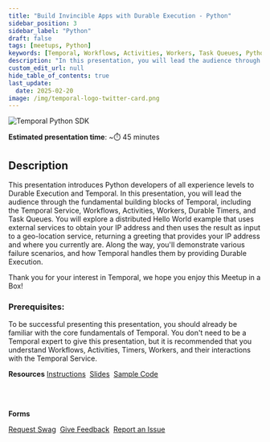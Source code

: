 ```yaml
---
title: "Build Invincible Apps with Durable Execution - Python"
sidebar_position: 3
sidebar_label: "Python"
draft: false
tags: [meetups, Python]
keywords: [Temporal, Workflows, Activities, Workers, Task Queues, Python SDK, external service, recovery, event history, Temporal Web UI]
description: "In this presentation, you will lead the audience through the fundamental building blocks of Temporal, including the Temporal Service, Workflows, Activities, Workers, Durable Timers, and Task Queues."
custom_edit_url: null
hide_table_of_contents: true
last_update:
  date: 2025-02-20
image: /img/temporal-logo-twitter-card.png
---
```


![Temporal Python SDK](/img/sdk_banners/banner_python.png)

**Estimated presentation time**: ~⏱️ 45 minutes


## Description

This presentation introduces Python developers of all experience levels to Durable Execution and Temporal.
In this presentation, you will lead the audience through the fundamental building blocks of Temporal, including the Temporal Service, Workflows, Activities, Workers, Durable Timers, and Task Queues.
You will explore a distributed Hello World example that uses external services to obtain your IP address and then uses the result as input to a geo-location service, returning a greeting that provides your IP address and where you currently are.
Along the way, you'll demonstrate various failure scenarios, and how Temporal handles them by providing Durable Execution.

Thank you for your interest in Temporal, we hope you enjoy this Meetup in a Box!

### Prerequisites:

To be successful presenting this presentation, you should already be familiar with the core fundamentals of Temporal.
You don't need to be a Temporal expert to give this presentation, but it is recommended that you understand Workflows, Activities, Timers, Workers, and their interactions with the Temporal Service.

**Resources**
<a className="button button--primary" href="https://docs.google.com/document/d/1bAs25orA0rqp5H4HOqH9P4svVVtnO68lmH2beC9SZfc/edit?usp=sharing">Instructions</a>&nbsp;
<a className="button button--primary" href="https://docs.google.com/presentation/d/1n3WXPfkIxxLsbtqqsd2NEhetJVfqbggoIee9kEhsVhQ/edit?usp=sharing">Slides</a>&nbsp;
<a className="button button--primary" href="https://github.com/temporal-community/miab-build-invincible-apps-python">Sample Code</a>

<br/><br/>

**Forms**

<a className="button button--primary" href="https://t.mp/miab-request">Request Swag</a>&nbsp;
<a className="button button--primary" href="https://forms.gle/EQXJVAFqM34vHbtm8">Give Feedback</a>&nbsp;
<a className="button button--primary" href="https://github.com/temporal-community/miab-build-invincible-apps-python/issues">Report an Issue</a>&nbsp;
